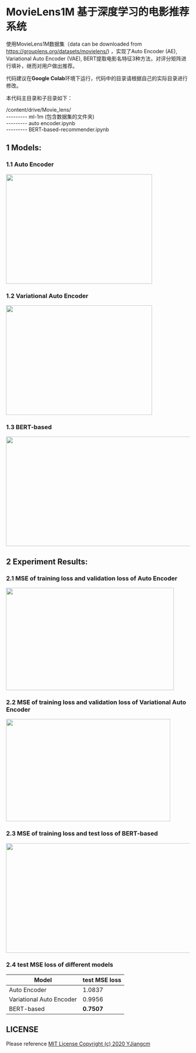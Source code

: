 # MovieLens1M 基于深度学习的电影推荐系统
使用MovieLens1M数据集（data can be downloaded from https://grouplens.org/datasets/movielens/)
，实现了Auto Encoder (AE), Variational Auto Encoder (VAE), BERT提取电影名特征3种方法，对评分矩阵进行填补，继而对用户做出推荐。

代码建议在**Google Colab**环境下运行，代码中的目录请根据自己的实际目录进行修改。  

本代码主目录和子目录如下：  

/content/drive/Movie_lens/  
--------- ml-1m (包含数据集的文件夹)  
--------- auto encoder.ipynb  
--------- BERT-based-recommender.ipynb  

## **1 Models:**

### 1.1 Auto Encoder
<img src="https://github.com/YJiangcm/Movielens1M-Movie-Recommendation-System/blob/main/pictures/auto%20encoder.png" width="400" height="300">

### 1.2 Variational Auto Encoder
<img src="https://github.com/YJiangcm/Movielens1M-Movie-Recommendation-System/blob/main/pictures/variational%20auto%20encoder.png" width="400" height="300">

### 1.3 BERT-based
<img src="https://github.com/YJiangcm/Movielens1M-Movie-Recommendation-System/blob/main/pictures/bert-based.PNG" width="600" height="300">

## **2 Experiment Results:**

### 2.1 MSE of training loss and validation loss of Auto Encoder
<img src="https://github.com/YJiangcm/Movielens1M-Movie-Recommendation-System/blob/main/pictures/auto%20encoder%20result.png" width="460" height="280">

### 2.2 MSE of training loss and validation loss of Variational Auto Encoder
<img src="https://github.com/YJiangcm/Movielens1M-Movie-Recommendation-System/blob/main/pictures/variational%20auto%20encoder%20result.png" width="450" height="280">

### 2.3 MSE of training loss and test loss of BERT-based
<img src="https://github.com/YJiangcm/Movielens1M-Movie-Recommendation-System/blob/main/pictures/bert-based%20result.png" width="800" height="300">

### 2.4 test MSE loss of different models
 Model | test MSE loss  
 ---- | -----  
 Auto Encoder  | 1.0837
 Variational Auto Encoder  | 0.9956
 BERT-based  | **0.7507**
  
   
## LICENSE
Please reference [MIT License Copyright (c) 2020 YJiangcm](https://github.com/YJiangcm/Movielens1M-Movie-Recommendation-System/blob/main/LICENSE)
